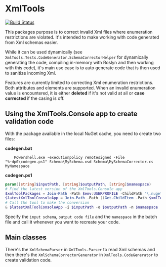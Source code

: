 # XmlTools

[![Build Status](https://jenkins.dangl.me/buildStatus/icon?job=XmlTools.Tests)](https://jenkins.dangl.me/job/XmlTools.Tests)

This packages purpose is to correct invalid Xml files where enumeration restrictions
are violated. It's intended to make working with code generated from Xml schemas easier.

While it can be used dynamically (see `XmlTools.Tests.CodeGenerator.SchemaCorrectorHelper` for dynamically
generating the code, compiling in-memory with Roslyn and then working with this code), it's main
use case is to auto generate code that is then used to sanitize incoming Xml.

Features are currently limited to correcting Xml enumeration restrictions.
Both attributes and elements are supported. When an invalid enumeration value
is encountered, it is either **deleted** if it's not valid at all or **case corrected**
if the casing is off.

## Using the XmlTools.Console app to create validation code

With the package available in the local NuGet cache, you need to create two files:

**codegen.bat**

```Batchfile
    Powershell.exe -executionpolicy remotesigned -File  "%~dp0\codegen.ps1" Schema\MySchema.xsd Schema\MySchemaCorrector.cs MyNamespace
```

**codegen.ps1**

```PowerShell
param([string]$inputPath, [string]$outputPath, [string]$namespace)
# Find the latest version of the XmlTools.Console app
$xmlToolPackages = Join-Path -Path $env:USERPROFILE -ChildPath "\.nuget\packages\XmlTools"
$latestXmlToolConsoleApp = Join-Path -Path ((Get-ChildItem -Path $xmlToolPackages | Sort-Object Fullname -Descending)[0].FullName) -ChildPath "Tool\net46\XmlTools.Console.exe"
# Call the tool to make the conversion
& $latestXmlToolConsoleApp -i $inputPath -o $outputPath -n $namespace
```

Specify the `input schema`, `output code file` and the `namespace` in the batch file and call it
whenever you want to recreate your code.

## Main classes

There's the `XmlSchemaParser` in `XmlTools.Parser` to read Xml schemas and then there's the `XmlSchemaCorrectorGenerator`
in `XmlTools.CodeGenerator` to create validation code.